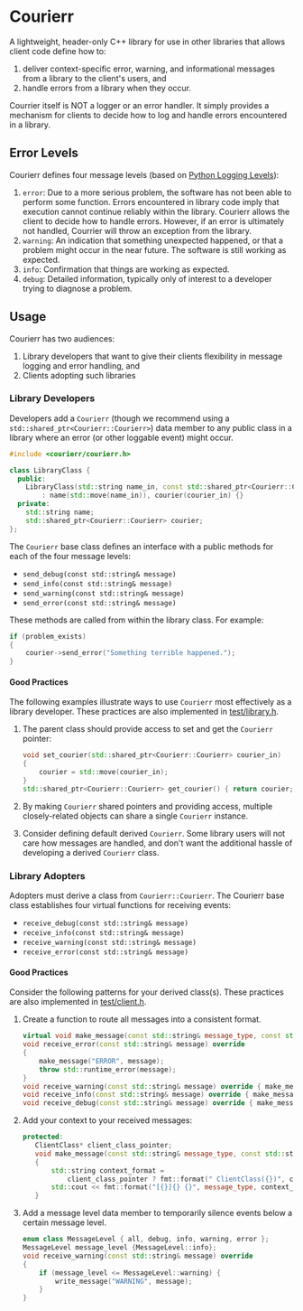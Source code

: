 # Courierr

A lightweight, header-only C++ library for use in other libraries that allows client code define how to:

1. deliver context-specific error, warning, and informational messages from a library to the client's users, and
2. handle errors from a library when they occur.

Courrier itself is NOT a logger or an error handler. It simply provides a mechanism for clients to decide how to log and
handle errors encountered in a library.

## Error Levels

Courierr defines four message levels (based
on [Python Logging Levels](https://docs.python.org/3/library/logging.html#logging-levels)):

1. `error`: Due to a more serious problem, the software has not been able to perform some
   function. Errors encountered in library code imply that execution cannot continue reliably within the library.
   Courierr allows the client to decide how to handle errors. However, if an error is ultimately not handled,
   Courrier will throw an exception from the library.
2. `warning`: An indication that something unexpected happened, or that a problem might occur
   in the near future. The software is still working as expected.
3. `info`: Confirmation that things are working as expected.
4. `debug`: Detailed information, typically only of interest to a developer trying to
   diagnose a problem.

## Usage

Courierr has two audiences:

1. Library developers that want to give their clients flexibility in message logging and error handling, and
2. Clients adopting such libraries

### Library Developers

Developers add a `Courierr` (though we recommend using a `std::shared_ptr<Courierr::Courierr>`) data member to any
public class in a library where an error (or other loggable event) might occur.

```c++
#include <courierr/courierr.h>

class LibraryClass {
  public:
    LibraryClass(std::string name_in, const std::shared_ptr<Courierr::Courierr>& courier_in)
        : name(std::move(name_in)), courier(courier_in) {}
  private:
    std::string name;
    std::shared_ptr<Courierr::Courierr> courier;
};
```

The `Courierr` base class defines an interface with a public methods for each of the four message levels:

- `send_debug(const std::string& message)`
- `send_info(const std::string& message)`
- `send_warning(const std::string& message)`
- `send_error(const std::string& message)`

These methods are called from within the library class. For example:

```c++
if (problem_exists)
{
    courier->send_error("Something terrible happened.");
}
```

#### Good Practices

The following examples illustrate ways to use `Courierr` most effectively as a library developer. These practices are
also implemented in [test/library.h](test/library.h).

1. The parent class should provide access to set and get the `Courierr` pointer:

    ```c++
    void set_courier(std::shared_ptr<Courierr::Courierr> courier_in) 
    {
        courier = std::move(courier_in);
    }
    std::shared_ptr<Courierr::Courierr> get_courier() { return courier; }

   ```

2. By making `Courierr` shared pointers and providing access, multiple closely-related objects can share a
   single `Courierr` instance.

3. Consider defining default derived `Courierr`. Some library users will not care how messages are handled, and don't
   want the additional hassle of developing a derived `Courierr` class.

### Library Adopters

Adopters must derive a class from `Courierr::Courierr`. The Courierr base class establishes four virtual functions for
receiving events:

- `receive_debug(const std::string& message)`
- `receive_info(const std::string& message)`
- `receive_warning(const std::string& message)`
- `receive_error(const std::string& message)`

#### Good Practices

Consider the following patterns for your derived class(s). These practices are also implemented
in [test/client.h](test/client.h).

1. Create a function to route all messages into a consistent format.

    ```c++
    virtual void make_message(const std::string& message_type, const std::string& message) = 0;
    void receive_error(const std::string& message) override
    {
        make_message("ERROR", message);
        throw std::runtime_error(message);
    }
    void receive_warning(const std::string& message) override { make_message("WARNING", message); }
    void receive_info(const std::string& message) override { make_message("INFO", message); }
    void receive_debug(const std::string& message) override { make_message("DEBUG", message); }
    ```

2. Add your context to your received messages:

    ```c++
    protected:
       ClientClass* client_class_pointer;
       void make_message(const std::string& message_type, const std::string& message) override
       {
           std::string context_format =
               client_class_pointer ? fmt::format(" ClientClass({})", client_class_pointer->name) : "";
           std::cout << fmt::format("[{}]{} {}", message_type, context_format, message) << std::endl;
       }
   ```

3. Add a message level data member to temporarily silence events below a certain message level.

    ```c++
    enum class MessageLevel { all, debug, info, warning, error };
    MessageLevel message_level {MessageLevel::info};
    void receive_warning(const std::string& message) override
    {
        if (message_level <= MessageLevel::warning) {
            write_message("WARNING", message);
        }
    }
    ```